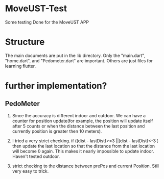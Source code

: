 # MoveUST-Test
Some testing Done for the MoveUST APP

# Structure
The main documents are put in the lib directory. Only the "main.dart", "home.dart", and "Pedometer.dart" are important. Others are just files for learning flutter.


# further implementation?
## PedoMeter


1. Since the accuracy is different indoor and outdoor. We can have a counter for position update(for example, the position will update itself after 5 counts or when the distance between the last position and currently position is greater then 10 meters).

2. I tried a very strict checking. if ((dist - lastDist)>=3 ||(dist - lastDist)<-3 ) then update the last location so that the distance from the last location will become 0 again. This makes it nearly impossible to update indoor. Haven't tested outdoor.

3. strict checking to the distance between prePos and current Position. Still very easy to trick.